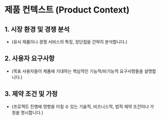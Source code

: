 # 제품 컨텍스트 (Product Context)

## 1. 시장 환경 및 경쟁 분석
- (유사 제품이나 경쟁 서비스의 특징, 장단점을 간략히 분석합니다.)

## 2. 사용자 요구사항
- (목표 사용자들이 제품에 기대하는 핵심적인 기능적/비기능적 요구사항들을 설명합니다.)

## 3. 제약 조건 및 가정
- (프로젝트 진행에 영향을 미칠 수 있는 기술적, 비즈니스적, 법적 제약 조건이나 가정을 명시합니다.)
